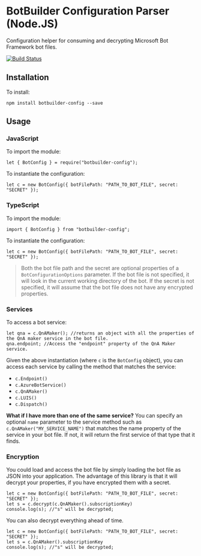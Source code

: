 # BotBuilder Configuration Parser (Node.JS)

Configuration helper for consuming and decrypting Microsoft Bot Framework bot files.

[![Build Status](https://travis-ci.org/szul/botbuilder-config.svg?branch=master)](https://travis-ci.org/szul/botbuilder-config)

## Installation

To install:

    npm install botbuilder-config --save

## Usage

### JavaScript

To import the module:

    let { BotConfig } = require("botbuilder-config");

To instantiate the configuration:

    let c = new BotConfig({ botFilePath: "PATH_TO_BOT_FILE", secret: "SECRET" });

### TypeScript

To import the module:

    import { BotConfig } from "botbuilder-config";

To instantiate the configuration:

    let c = new BotConfig({ botFilePath: "PATH_TO_BOT_FILE", secret: "SECRET" });

> Both the bot file path and the secret are optional properties of a `BotConfigurationOptions` parameter. If the bot file is not specified, it will look in the current working directory of the bot. If the secret is not specified, it will assume that the bot file does not have any encrypted properties.

### Services

To access a bot service:

    let qna = c.QnAMaker(); //returns an object with all the properties of the QnA maker service in the bot file.
    qna.endpoint; //Access the "endpoint" property of the QnA Maker service.

Given the above instantiation (where `c` is the `BotConfig` object), you can access each service by calling the method that matches the service:

* `c.Endpoint()`
* `c.AzureBotService()`
* `c.QnAMaker()`
* `c.LUIS()`
* `c.Dispatch()`

**What if I have more than one of the same service?** You can specify an optional `name` parameter to the service method such as `c.QnAMaker("MY_SERVICE_NAME")` that matches the name property of the service in your bot file. If not, it will return the first service of that type that it finds.

### Encryption

You could load and access the bot file by simply loading the bot file as JSON into your application. The advantage of this library is that it will decrypt your properties, if you have encrypted them with a secret.

    let c = new BotConfig({ botFilePath: "PATH_TO_BOT_FILE", secret: "SECRET" });
    let s = c.decrypt(c.QnAMaker().subscriptionKey)
    console.log(s); //"s" will be decrypted;

You can also decrypt everything ahead of time.

    let c = new BotConfig({ botFilePath: "PATH_TO_BOT_FILE", secret: "SECRET" });
    let s = c.QnAMaker().subscriptionKey
    console.log(s); //"s" will be decrypted;
